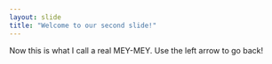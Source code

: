 ```yaml
---
layout: slide
title: "Welcome to our second slide!"
---
```

Now this is what I call a real MEY-MEY.
Use the left arrow to go back!
